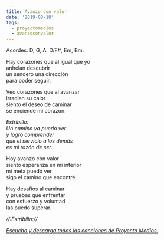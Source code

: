 ```yaml
---
title: Avanzo con valor
date: '2019-08-18'
tags:
  - proyectomedios
  - avanzoconvalor
---
```

[](https://www.musicaparalatransformacion.com/musica)Acordes: D, G, A, D/F#, Em, Bm.

Hay corazones que al igual que yo\
anhelan descubrir\
un sendero una dirección\
para poder seguir.   

Veo corazones que al avanzar\
irradian su calor\
siento el deseo de caminar\
se enciende mi corazón.   

*Estribillo:*\
*Un camino ya puedo ver*\
*y logro comprender*\
*que el servicio a los demás*\
*es mi razón de ser.*   

Hoy avanzo con valor\
siento esperanza en mi interior\
mi meta puedo ver\
sigo el camino que encontré.   

Hay desafíos al caminar\
y pruebas que enfrentar\
con esfuerzo y voluntad\
las puedo superar.  

*//:Estribillo://*

*[Escucha y descarga todas las canciones de Proyecto Medios.](https://www.musicaparalatransformacion.com/musica)*
